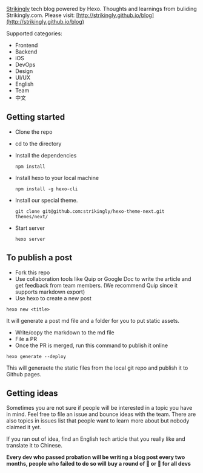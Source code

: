 [Strikingly](https://www.strikingly.com) tech blog powered by Hexo. Thoughts and learnings from buliding Strikingly.com. Please visit: [http://strikingly.github.io/blog](http://strikingly.github.io/blog)

Supported categories:

* Frontend
* Backend
* iOS
* DevOps
* Design
* UI/UX
* English
* Team
* 中文

## Getting started
* Clone the repo
* cd to the directory
* Install the dependencies

  ```npm install```

* Install hexo to your local machine

  ```npm install -g hexo-cli```

* Install our special theme.

  ```git clone git@github.com:strikingly/hexo-theme-next.git themes/next/```
  
* Start server

  ```hexo server```

## To publish a post

* Fork this repo
* Use collaboration tools like Quip or Google Doc to write the article and get feedback from team members. (We recommend Quip since it supports markdown export)
* Use hexo to create a new post

```hexo new <title>```

It will generate a post md file and a folder for you to put static assets.

* Write/copy the markdown to the md file
* File a PR
* Once the PR is merged, run this command to publish it online

```hexo generate --deploy```

This will generaete the static files from the local git repo and publish it to Github pages.


## Getting ideas

Sometimes you are not sure if people will be interested in a topic you have in mind. Feel free to file an issue and
bounce ideas with the team. There are also topics in issues list that people want to learn more about but nobody claimed it yet.

If you ran out of idea, find an English tech article that you really like and translate it to Chinese.


**Every dev who passed probation will be writing a blog post every two months, people who failed to do so will buy a round of :beers: or :pizza: for all devs**
